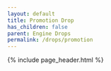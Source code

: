 ```yaml
---
layout: default
title: Promotion Drop
has_children: false
parent: Engine Drops
permalink: /drops/promotion
---
```


{% include page_header.html %}